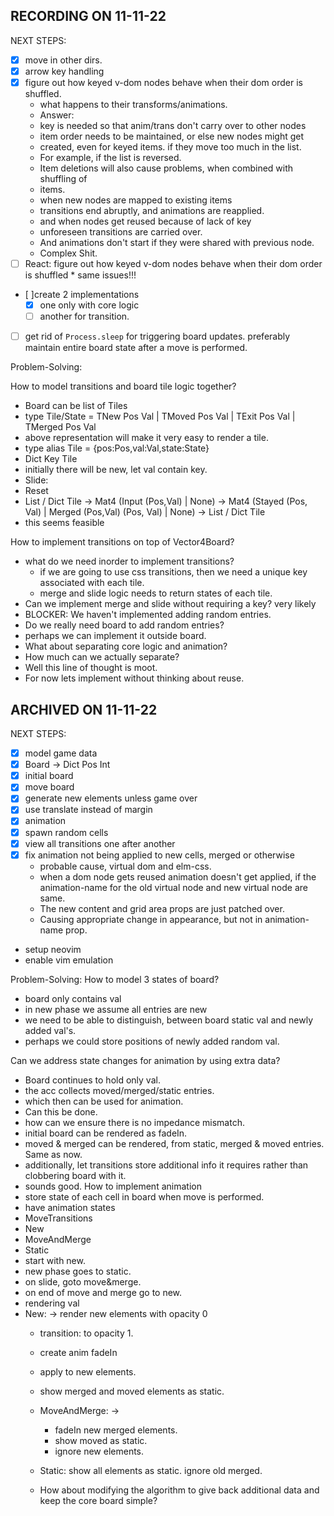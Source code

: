 ## RECORDING ON 11-11-22

NEXT STEPS:
* [x] move in other dirs.
* [x] arrow key handling
* [x] figure out how keyed v-dom nodes behave
  when their dom order is shuffled.
    * what happens to their transforms/animations.
    * Answer: 
    * key is needed so that anim/trans don't carry over to other nodes
    * item order needs to be maintained, or else new nodes might get
    * created, even for keyed items. if they move too much in the list.
    * For example, if the list is reversed.
    * Item deletions will also cause problems, when combined with shuffling of
    * items.
    * when new nodes are mapped to existing items
    * transitions end abruptly, and animations are reapplied.
    * and when nodes get reused because of lack of key
    * unforeseen transitions are carried over. 
    * And animations don't start if they were shared with previous node.
    * Complex Shit.
* [ ] React: figure out how keyed v-dom nodes behave
      when their dom order is shuffled
      * same issues!!!
* [ ]create 2 implementations 
  * [x] one only with core logic
  * [ ] another for transition.
* [ ] get rid of `Process.sleep` for triggering board updates.
  preferably maintain entire board state after a move is performed.


Problem-Solving:

How to model transitions and board tile logic together?
* Board can be list of Tiles
* type Tile/State = TNew Pos Val | TMoved Pos Val | TExit Pos Val | TMerged Pos Val
* above representation will make it very easy to render a tile.
* type alias Tile = {pos:Pos,val:Val,state:State}
* Dict Key Tile
* initially there will be new, let val contain key.
* Slide: 
* Reset
* List / Dict Tile 
      -> Mat4 (Input (Pos,Val) | None) 
      -> Mat4 (Stayed (Pos, Val) | Merged (Pos,Val) (Pos, Val) | None)
      -> List / Dict Tile
* this seems feasible

How to implement transitions on top of Vector4Board?
* what do we need inorder to implement transitions?
  * if we are going to use css transitions, then we need a unique key
    associated with each tile.
  * merge and slide logic needs to return states of each tile.
* Can we implement merge and slide without requiring a key?
  very likely
* BLOCKER: We haven't implemented adding random entries.
* Do we really need board to add random entries?
* perhaps we can implement it outside board.
* What about separating core logic and animation?
* How much can we actually separate?
* Well this line of thought is moot. 
* For now lets implement without thinking about reuse.
























## ARCHIVED ON 11-11-22

NEXT STEPS:
* [x] model game data
* [x] Board -> Dict Pos Int
* [x] initial board
* [x] move board
* [x] generate new elements unless game over
* [x] use translate instead of margin
* [x] animation
* [x] spawn random cells
* [x] view all transitions one after another
* [x] fix animation not being applied to new cells,
  merged or otherwise
    * probable cause, virtual dom and elm-css.
    * when a dom node gets reused animation doesn't get
      applied, if the animation-name for the old virtual node and new
      virtual node are same.
    * The new content and grid area props are just patched over.
    * Causing appropriate change in appearance,
      but not in animation-name prop.
* setup neovim
* enable vim emulation

Problem-Solving:
How to model 3 states of board?
* board only contains val
* in new phase we assume all entries are new
* we need to be able to distinguish, between board static val
  and newly added val's.
* perhaps we could store positions of newly added random val.

Can we address state changes for animation by using extra data?
* Board continues to hold only val.
* the acc collects moved/merged/static entries.
* which then can be used for animation.
* Can this be done.
* how can we ensure there is no impedance mismatch.
* initial board can be rendered as fadeIn.
* moved & merged can be rendered, from static, merged & moved
  entries. Same as now.
* additionally, let transitions store additional info it requires
  rather than clobbering board with it.
* sounds good.
  How to implement animation
* store state of each cell in board when move is performed.
* have animation states
* MoveTransitions
* New
* MoveAndMerge
* Static
* start with new.
* new phase goes to static.
* on slide, goto move&merge.
* on end of move and merge go to new.
* rendering val
* New: -> render new elements with opacity 0
    * transition: to opacity 1.
    * create anim fadeIn
    * apply to new elements.
    * show merged and moved elements as static.

    * MoveAndMerge: ->
        * fadeIn new merged elements.
        * show moved as static.
        * ignore new elements.

    * Static: show all elements as static. ignore old merged.
    * How about modifying the algorithm to give back additional
      data and keep the core board simple?

